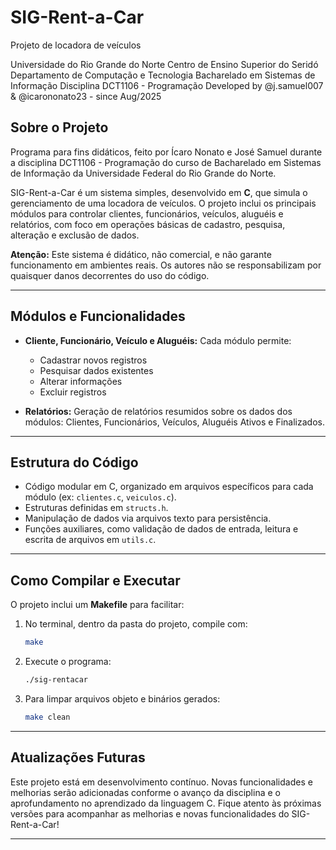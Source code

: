 # SIG-Rent-a-Car 

Projeto de locadora de veículos 

Universidade do Rio Grande do Norte 
Centro de Ensino Superior do Seridó 
Departamento de Computação e Tecnologia 
Bacharelado em Sistemas de Informação 
Disciplina DCT1106 - Programação
Developed by @j.samuel007 & @icarononato23 - since Aug/2025

## Sobre o Projeto

Programa para fins didáticos, feito por Ícaro Nonato e José Samuel durante a disciplina DCT1106 - Programação do curso de Bacharelado em Sistemas de Informação da Universidade Federal do Rio Grande do Norte.

SIG-Rent-a-Car é um sistema simples, desenvolvido em **C**, que simula o gerenciamento de uma locadora de veículos. O projeto inclui os principais módulos para controlar clientes, funcionários, veículos, aluguéis e relatórios, com foco em operações básicas de cadastro, pesquisa, alteração e exclusão de dados.

**Atenção:**
Este sistema é didático, não comercial, e não garante funcionamento em ambientes reais. Os autores não se responsabilizam por quaisquer danos decorrentes do uso do código.

---

## Módulos e Funcionalidades

* **Cliente, Funcionário, Veículo e Aluguéis:**
  Cada módulo permite:

  * Cadastrar novos registros
  * Pesquisar dados existentes
  * Alterar informações
  * Excluir registros

* **Relatórios:**
  Geração de relatórios resumidos sobre os dados dos módulos: Clientes, Funcionários, Veículos, Aluguéis Ativos e Finalizados.

---

## Estrutura do Código

* Código modular em C, organizado em arquivos específicos para cada módulo (ex: `clientes.c`, `veiculos.c`).
* Estruturas definidas em `structs.h`.
* Manipulação de dados via arquivos texto para persistência.
* Funções auxiliares, como validação de dados de entrada, leitura e escrita de arquivos em `utils.c`.

---

## Como Compilar e Executar

O projeto inclui um **Makefile** para facilitar:

1. No terminal, dentro da pasta do projeto, compile com:

   ```bash
   make
   ```

2. Execute o programa:

   ```bash
   ./sig-rentacar
   ```

3. Para limpar arquivos objeto e binários gerados:

   ```bash
   make clean
   ```

---

## Atualizações Futuras

Este projeto está em desenvolvimento contínuo. Novas funcionalidades e melhorias serão adicionadas conforme o avanço da disciplina e o aprofundamento no aprendizado da linguagem C. Fique atento às próximas versões para acompanhar as melhorias e novas funcionalidades do SIG-Rent-a-Car!

---